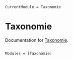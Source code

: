 ```@meta
CurrentModule = Taxonomie
```

# Taxonomie

Documentation for [Taxonomie](https://github.com/StructuralEquationModels/Taxonomie.jl).

```@index
```

```@autodocs
Modules = [Taxonomie]
```
